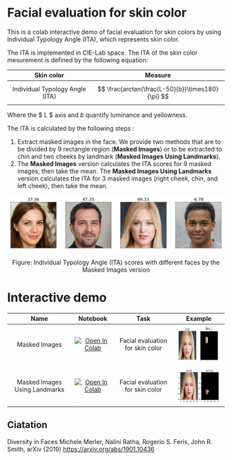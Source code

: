 # Facial evaluation for skin color
This is a colab interactive demo of facial evaluation for skin colors by using Individual Typology Angle (ITA), which represents skin color.

The ITA is implemented in CIE-Lab space. The ITA of the skin color mesurement is defined by the following equation:


| Skin color | Measure |
|:---------:|:-------------:|
| Individual Typology Angle (ITA) | $$ \frac{arctan(\frac{L-50}{b})\times180}{\pi} $$|

Where the $ L $ axis and $b$ quantify luminance and yellowness.

The ITA is calculated by the following steps :
1. Extract masked images in the face. We provide two methods that are to be divided by 9 rectangle region (**Masked Images**) or to be extracted to chin and two cheeks by landmark (**Masked Images Using Landmarks**). 
2. The **Masked Images** version calculates the ITA scores for 9 masked images, then take the mean. The **Masked Images Using Landmarks** version calculates the ITA for 3 masked images (right cheek, chin, and left cheek), then take the mean.

<p align="center">
<img src='skin_color.png'>
</p>
<p align="center">
Figure:  Individual Typology Angle (ITA) scores with different faces by the Masked Images version
</p>

# Interactive demo
|Name| Notebook           | Task  | Example                       |
|:---------------------------------:|:-------------:|:-----:|:------------:|
Masked Images | [![Open In Colab](https://colab.research.google.com/assets/colab-badge.svg)](https://colab.research.google.com/github/nnabla/nnabla-examples/blob/master/interactive-demos/face_evaluation_tutorial_plugin.ipynb) | Facial evaluation for skin color |<a href="url"><img src="Masked_Images.png" align="center" height="90" ></a>|
Masked Images Using Landmarks | [![Open In Colab](https://colab.research.google.com/assets/colab-badge.svg)](https://colab.research.google.com/github/nnabla/nnabla-examples/blob/master/interactive-demos/face_evaluation_tutorial.ipynb) | Facial evaluation for skin color |<a href="url"><img src="Landmark.png" align="center" height="90" ></a>|

## Ciatation
Diversity in Faces
Michele Merler, Nalini Ratha, Rogerio S. Feris, John R. Smith, arXiv (2019)
https://arxiv.org/abs/1901.10436